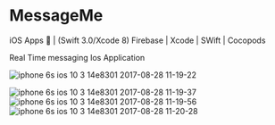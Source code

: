 # MessageMe
iOS Apps 📱 | (Swift 3.0/Xcode 8) 
Firebase | Xcode | SWift | Cocopods 

Real Time messaging Ios Application 

![iphone 6s ios 10 3 14e8301 2017-08-28 11-19-22](https://user-images.githubusercontent.com/22058036/29760791-4dc06d86-8be3-11e7-8012-a047f808e29e.png)

![iphone 6s ios 10 3 14e8301 2017-08-28 11-19-37](https://user-images.githubusercontent.com/22058036/29760759-0b68b434-8be3-11e7-9ac6-51a8ac888c7d.png)
![iphone 6s ios 10 3 14e8301 2017-08-28 11-19-56](https://user-images.githubusercontent.com/22058036/29760761-0b880c1c-8be3-11e7-8cfd-c8e6cd7e556a.png)
![iphone 6s ios 10 3 14e8301 2017-08-28 11-20-28](https://user-images.githubusercontent.com/22058036/29760760-0b7dc23e-8be3-11e7-871d-f11a40cfef0d.png)

